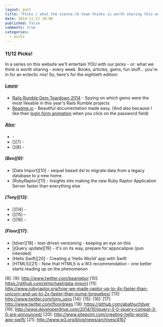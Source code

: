 ```yaml
---
layout: post
title: "Picks / what the vienna.rb team thinks is worth sharing this week"
date: 2014-11-12 20:00
published: false
comments: true
categories:
  - picks
---
```


### 11/12 Picks!

In a series on this website we'll entertain YOU with our picks - or: what we think is worth sharing - every week.
Books, articles, gems, fun stuff... you're in for an eclectic mix! So, here's for the eightieth edition:

##### [Laura][1]:
  - [Rails Rumble Gem Teardown 2014][2] - Spying on which gems were the most likeable in this year's Rails Rumble projects
  - [Readme.io][3] - Beautiful documentation made easy. (And also because I like their [login form animation][4] when you click on the password field)

##### [Alex][5]:
  - [][6] -
  - [][7] -
  - [][8] -

##### [Ben][9]:
  - [Data Import][10] - sequel based dsl to migrate data from a legacy database to a new home.
  - [RubyRaptor][11] - Insights into making the new Ruby Raptor Application Server faster than everything else

##### [Tony][13]:
  - [][14] -
  - [][15] -
  - [][16] -

##### [Floor][17]:
  - [tdver][18] - test-driven versioning - keeping an eye on this
  - [jQuery update][19] - it's on its way, prepare for appocalipse (pun intended)
  - [Hello Swift][20] - Creating a ‘Hello World’ app with Swift
  - [HTML5][21] - Now that HTML5 is a W3 recommendation - one better starts reading up on the phenomenon


[1]: http://www.twitter.com/alicetragedy
[2]: https://www.dwellable.com/blog/Rails-Rumble-Gem-Teardown
[3]: https://readme.io
[4]: https://dash.readme.io/login
[5]: http://www.twitter.com/alexandertacho
[6]:
[7]:
[8]:
[9]: http://www.twitter.com/beanieboi
[10]: https://github.com/stmichael/data-import
[11]: http://www.rubyraptor.org/how-we-made-raptor-up-to-4x-faster-than-unicorn-and-up-to-2x-faster-than-puma-torquebox/
[13]: http://www.twitter.com/tony_xpro
[14]:
[15]:
[16]:
[17]: http://www.twitter.com/floordrees
[18]: https://github.com/abathur/tdver
[19]: http://www.developerdrive.com/2014/10/jquery-3-0-jquery-compat-3-0-are-announced/
[20]: http://www.sitepoint.com/creating-hello-world-app-swift/
[21]: http://www.w3.org/blog/news/archives/4167
